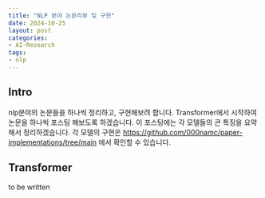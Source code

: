 ```yaml
---
title: "NLP 분야 논문리뷰 및 구현"
date: 2024-10-25
layout: post
categories: 
- AI-Research
tags: 
- nlp
---
```




<a id="orgc322f42"></a>

## Intro

nlp분야의 논문들을 하나씩 정리하고, 구현해보려 합니다. Transformer에서 시작하여 논문을 하나씩 포스팅 해보도록 하겠습니다. 이 포스팅에는 각 모델들의 큰 특징을 요약해서 정리하겠습니다. 각 모델의 구현은 <https://github.com/000namc/paper-implementations/tree/main> 에서 확인할 수 있습니다.


<a id="org098c913"></a>

## Transformer

to be written

